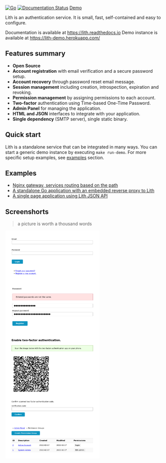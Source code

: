 [![Go](https://github.com/husio/lith/actions/workflows/test.yml/badge.svg)](https://github.com/husio/lith/actions/workflows/test.yml)
[![Documentation Status](https://readthedocs.org/projects/lith/badge/?version=latest)](https://lith.readthedocs.io/?badge=latest)
[Demo](https://lith-demo.herokuapp.com/)


Lith is an authentication service. It is small, fast, self-contained and easy to configure.

Documentation is available at https://lith.readthedocs.io
Demo instance is available at https://lith-demo.herokuapp.com/

## Features summary

* **Open Source**
* **Account registration** with email verification and a secure password setup.
* **Account recovery** through password reset email message.
* **Session management** including creation, introspection, expiration and revoking.
* **Permission management** by assigning permissions to each account.
* **Two-factor** authentication using Time-based One-Time Password.
* **Admin Panel** for managing the application.
* **HTML and JSON** interfaces to integrate with your application.
* **Single dependency** (SMTP server), single static binary.


## Quick start

Lith is a standalone service that can be integrated in many ways. You can start a generic demo instance by executing `make run-demo`.
For more specific setup examples, see [examples](#examples) section.

## Examples

- [Nginx gateway, services routing based on the path](examples/nginx_gateway/)
- [A standalone Go application with an embedded reverse proxy to Lith](examples/go_reverseproxy/)
- [A single page application using Lith JSON API](examples/js_spa/)

## Screenshorts

> a picture is worth a thousand words

<img alt="Login" src="screenshots/public_login.png" width="300px" align="left">
<img alt="Setup account password" src="screenshots/public_account_password.png" width="300px" align="left">
<img alt="Two Factor Authentication setup" src="screenshots/public_twofactor.png"  width="300px" align="left">
<img alt="Admin panel: Permission Groups" src="screenshots/admin_permissiongroups.png" width="300px" align="left">
